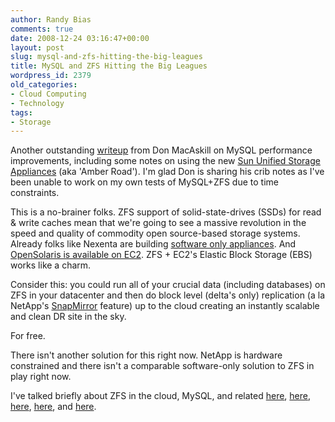 ```yaml
---
author: Randy Bias
comments: true
date: 2008-12-24 03:16:47+00:00
layout: post
slug: mysql-and-zfs-hitting-the-big-leagues
title: MySQL and ZFS Hitting the Big Leagues
wordpress_id: 2379
old_categories:
- Cloud Computing
- Technology
tags:
- Storage
---
```


Another outstanding [writeup](http://blogs.smugmug.com/don/2008/12/23/great-things-afoot-in-the-mysql-community/) from Don MacAskill on MySQL performance improvements, including some notes on using the new [Sun Unified Storage Appliances](http://www.sun.com/storage/disk_systems/unified_storage/index.jsp) (aka 'Amber Road').  I'm glad Don is sharing his crib notes as I've been unable to work on my own tests of MySQL+ZFS due to time constraints.

This is a no-brainer folks.  ZFS support of solid-state-drives (SSDs) for read & write caches mean that we're going to see a massive revolution in the speed and quality of commodity open source-based storage systems.  Already folks like Nexenta are building [software only appliances](http://www.nexenta.com/corp/index.php?option=com_content&task=blogsection&id=4&Itemid=128).  And [OpenSolaris is available on EC2](http://www.sun.com/third-party/global/amazon/).  ZFS + EC2's Elastic Block Storage (EBS) works like a charm.

Consider this: you could run all of your crucial data (including databases) on ZFS in your datacenter and then do block level (delta's only) replication (a la NetApp's [SnapMirror](http://www.netapp.com/us/products/protection-software/snapmirror.html) feature) up to the cloud creating an instantly scalable and clean DR site in the sky.

For free.

There isn't another solution for this right now.  NetApp is hardware constrained and there isn't a comparable software-only solution to ZFS in play right now.

I've talked briefly about ZFS in the cloud, MySQL, and related [here](http://neotactics.com/blog/technology/massive-mysql-zfs-scale-up-capability/), [here](http://neotactics.com/blog/technology/zfs-to-go-gpl/), [here](http://neotactics.com/blog/technology/more-zfs-on-ec2/), [here](http://neotactics.com/blog/technology/zfs-in-the-cloud/), and [here](http://neotactics.com/blog/technology/storage-storage-storage).
